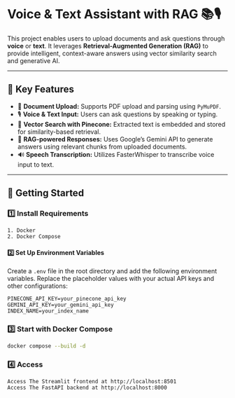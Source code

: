 # Voice & Text Assistant with RAG 📚🎙️

This project enables users to upload documents and ask questions through **voice** or **text**. It leverages **Retrieval-Augmented Generation (RAG)** to provide intelligent, context-aware answers using vector similarity search and generative AI.

---

## 🧠 Key Features

- 📄 **Document Upload:** Supports PDF upload and parsing using `PyMuPDF`.
- 🎙️ **Voice & Text Input:** Users can ask questions by speaking or typing.
- 🧮 **Vector Search with Pinecone:** Extracted text is embedded and stored for similarity-based retrieval.
- 🤖 **RAG-powered Responses:** Uses Google’s Gemini API to generate answers using relevant chunks from uploaded documents.
- 🔊 **Speech Transcription:** Utilizes FasterWhisper to transcribe voice input to text.

---

## 🚀 Getting Started

### 1️⃣ Install Requirements
```
1. Docker
2. Docker Compose
```
#### 2️⃣ Set Up Environment Variables
Create a `.env` file in the root directory and add the following environment variables. Replace the placeholder values with your actual API keys and other configurations:

```env
PINECONE_API_KEY=your_pinecone_api_key
GEMINI_API_KEY=your_gemini_api_key
INDEX_NAME=your_index_name
```

### 3️⃣ Start with Docker Compose
```bash
docker compose --build -d
```

### 4️⃣ Access
```
Access The Streamlit frontend at http://localhost:8501
Access The FastAPI backend at http://localhost:8000
```